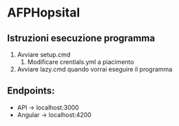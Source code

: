 # AFPHopsital

## Istruzioni esecuzione programma 
1. Avviare setup.cmd
    1. Modificare crentials.yml a piacimento
2. Avviare lazy.cmd quando vorrai eseguire il programma


## Endpoints:
- API → localhost:3000
- Angular → localhost:4200